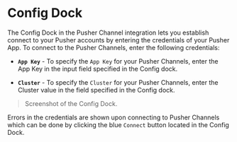 # Config Dock

The Config Dock in the Pusher Channel integration lets you establish connect to your Pusher accounts by entering the credentials of your Pusher App. To connect to the Pusher Channels, enter the following credentials:

- **`App Key`** - To specify the `App Key` for your Pusher Channels, enter the App Key in the input field specified in the Config dock.

- **`Cluster`** - To specify the `Cluster` for your Pusher Channels, enter the Cluster value in the field specified in the Config dock.

> Screenshot of the Config Dock.

Errors in the credentials are shown upon connecting to Pusher Channels which can be done by clicking the blue `Connect` button located in the Config Dock.
